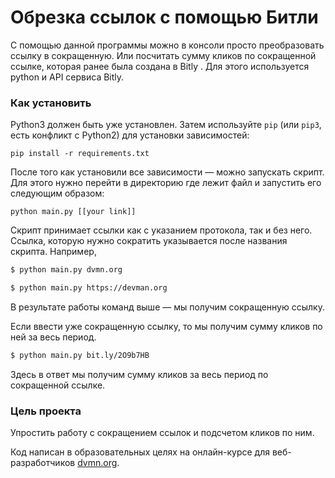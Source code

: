 # Обрезка ссылок с помощью Битли

С помощью данной программы можно в консоли просто преобразовать ссылку в сокращенную. Или посчитать сумму кликов по сокращенной ссылке, которая ранее была создана в Bitly . Для этого используется python и API сервиса Bitly.

### Как установить

Python3 должен быть уже установлен. 
Затем используйте `pip` (или `pip3`, есть конфликт с Python2) для установки зависимостей:
```
pip install -r requirements.txt
```

После того как установили все зависимости — можно запускать скрипт. 
Для этого нужно перейти в директорию где лежит файл и запустить его следующим образом:
```
python main.py [[your link]]
```
Скрипт принимает ссылки как с указанием протокола, так и без него. Ссылка, которую нужно сократить указывается после названия скрипта.
Например, 
```bash
$ python main.py dvmn.org
```
```bash
$ python main.py https://devman.org
```

В результате работы команд выше — мы получим сокращенную ссылку.

Если ввести уже сокращенную ссылку, то мы получим сумму кликов по ней за весь период.
```bash
$ python main.py bit.ly/2O9b7HB
```
Здесь в ответ мы получим сумму кликов за весь период по сокращенной ссылке.

### Цель проекта

Упростить работу с сокращением ссылок и подсчетом кликов по ним.

Код написан в образовательных целях на онлайн-курсе для веб-разработчиков [dvmn.org](https://dvmn.org/).